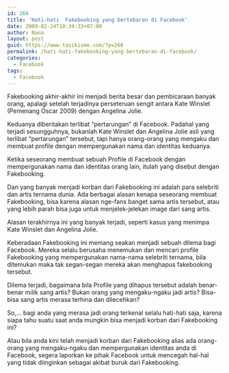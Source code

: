 ```yaml
---
id: 266
title: 'Hati-hati  Fakebooking yang bertebaran di Facebook'
date: 2009-02-24T10:34:33+07:00
author: Nana
layout: post
guid: https://www.tasikisme.com/?p=266
permalink: /hati-hati-fakebooking-yang-bertebaran-di-facebook/
categories:
  - Facebook
tags:
  - Facebook
---
```

Fakebooking akhir-akhir ini menjadi berita besar dan pembicaraan banyak orang, apalagi setelah terjadinya perseteruan sengit antara Kate Winslet (Pemenang Oscar 2009) dengan Angelina Jolie.

Keduanya diberitakan terlibat “pertarungan” di Facebook. Padahal yang terjadi sesungguhnya, bukanlah Kate Winslet dan Angelina Jolie asli yang terlibat “pertarungan” tersebut, tapi hanya orang-orang yang mengaku dan membuat profile dengan mempergunakan nama dan identitas keduanya.

Ketika seseorang membuat sebuah Profile di Facebook dengan mempergunakan nama dan identitas orang lain, itulah yang disebut dengan Fakebooking.

Dan yang banyak menjadi korban dari Fakebooking ini adalah para selebriti dan artis ternama dunia. Ada berbagai alasan kenapa seseorang membuat Fakebooking, bisa karena alasan nge-fans banget sama artis tersebut, atau yang lebih parah bisa juga untuk menjelek-jelekan image dari sang artis.

Alasan terakhirnya ini yang banyak terjadi, seperti kasus yang menimpa Kate Winslet dan Angelina Jolie.

Keberadaan Fakebooking ini memang seakan menjadi sebuah dilema bagi Facebook. Mereka selalu berusaha menemukan dan mencari profile Fakebooking yang mempergunakan nama-nama selebriti ternama, bila ditemukan maka tak segan-segan mereka akan menghapus fakebooking tersebut.

Dilema terjadi, bagaimana bila Profile yang dihapus tersebut adalah benar-benar milik sang artis? Bukan orang yang mengaku-ngaku jadi artis? Bisa-bisa sang artis merasa terhina dan dilecehkan?

So,&#8230; bagi anda yang merasa jadi orang terkenal selalu hati-hati saja, karena siapa tahu suatu saat anda mungkin bisa menjadi korban dari Fakebooking ini?

Atau bila anda kini telah menjadi korban dari Fakebooking alias ada orang-orang yang mengaku-ngaku dan mempergunakan identitas anda di Facebook, segera laporkan ke pihak Facebook untuk mencegah hal-hal yang tidak diinginkan sebagai akibat buruk dari Fakebooking.